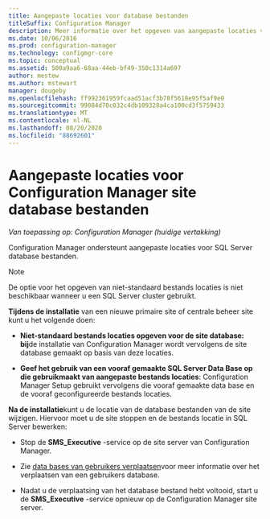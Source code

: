 ```yaml
---
title: Aangepaste locaties voor database bestanden
titleSuffix: Configuration Manager
description: Meer informatie over het opgeven van aangepaste locaties voor SQL Server database bestanden.
ms.date: 10/06/2016
ms.prod: configuration-manager
ms.technology: configmgr-core
ms.topic: conceptual
ms.assetid: 500a9aa6-68aa-44eb-bf49-350c1314a697
author: mestew
ms.author: mstewart
manager: dougeby
ms.openlocfilehash: ff992361959fcaad51acf3b78f5618e95f5af9e0
ms.sourcegitcommit: 99084d70c032c4db109328a4ca100cd3f5759433
ms.translationtype: MT
ms.contentlocale: nl-NL
ms.lasthandoff: 08/20/2020
ms.locfileid: "88692601"
---
```

# <a name="custom-locations-for-configuration-manager-site-database-files"></a>Aangepaste locaties voor Configuration Manager site database bestanden

*Van toepassing op: Configuration Manager (huidige vertakking)*

 Configuration Manager ondersteunt aangepaste locaties voor SQL Server database bestanden.  

> [!NOTE]  
>  De optie voor het opgeven van niet-standaard bestands locaties is niet beschikbaar wanneer u een SQL Server cluster gebruikt.  

 **Tijdens de installatie** van een nieuwe primaire site of centrale beheer site kunt u het volgende doen:  

-   **Niet-standaard bestands locaties opgeven voor de site database: bij**de installatie van Configuration Manager wordt vervolgens de site database gemaakt op basis van deze locaties.  

-   **Geef het gebruik van een vooraf gemaakte SQL Server Data Base op die gebruikmaakt van aangepaste bestands locaties**: Configuration Manager Setup gebruikt vervolgens die vooraf gemaakte data base en de vooraf geconfigureerde bestands locaties.  

**Na de installatie**kunt u de locatie van de database bestanden van de site wijzigen. Hiervoor moet u de site stoppen en de bestands locatie in SQL Server bewerken:  

-   Stop de **SMS_Executive** -service op de site server van Configuration Manager.  

-   Zie [data bases van gebruikers verplaatsen](/sql/relational-databases/databases/move-user-databases?view=sql-server-2014)voor meer informatie over het verplaatsen van een gebruikers database.  

-   Nadat u de verplaatsing van het database bestand hebt voltooid, start u de **SMS_Executive** -service opnieuw op de Configuration Manager site server.